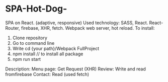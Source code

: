 # SPA-Hot-Dog-
SPA on React. (adaptive, responsive)
Used technology: SASS, React. React-Router, firebase, XHR, fetch.
Webpack web server, hot reload.
To install:
1. Clone repository
2. Go to command line
3. Write cd {your path}/Webpack FullProject
4. npm install // to install all package
5. npm run start

Description:
Menu page: Get Request (XHR)
Review: Write and read fromfirebase
Contact: Read (used fetch)

